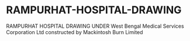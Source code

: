 # RAMPURHAT-HOSPITAL-DRAWING
RAMPURHAT HOSPITAL DRAWING UNDER West Bengal Medical Services Corporation Ltd constructed by Mackintosh Burn Limited
